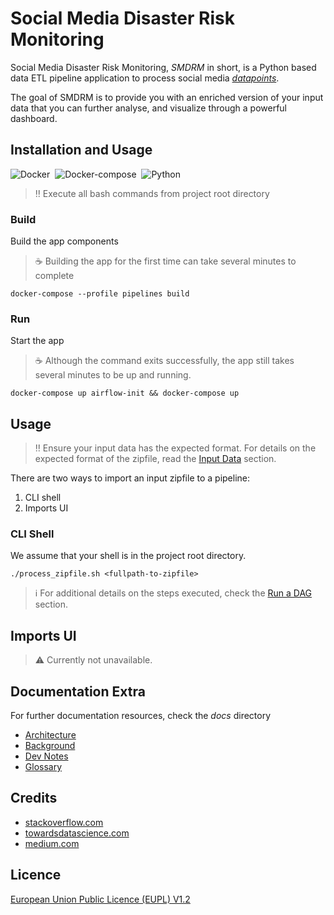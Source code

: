 # Social Media Disaster Risk Monitoring

Social Media Disaster Risk Monitoring, *SMDRM* in short, is a Python based data ETL
pipeline application to process social media [_datapoints_](docs/glossary.md#datapoint).

The goal of SMDRM is to provide you with an enriched version of your input data
that you can further analyse, and visualize through a powerful dashboard.

## Installation and Usage

![Docker](https://img.shields.io/badge/Docker-20.10.9-information)&nbsp;&nbsp;![Docker-compose](https://img.shields.io/static/v1?label=Docker%20Compose&message=1.29.1&color=information)&nbsp;&nbsp;![Python](https://img.shields.io/static/v1?label=Python&message=>3.7%20<3.9&color=information)

> :bangbang: Execute all bash commands from project root directory

### Build

Build the app components

> :coffee: Building the app for the first time can take several minutes to complete

```shell
docker-compose --profile pipelines build
```

### Run

Start the app

> :coffee: Although the command exits successfully,
> the app still takes several minutes to be up and running.

```shell
docker-compose up airflow-init && docker-compose up
```

## Usage

> :bangbang: Ensure your input data has the expected format.
> For details on the expected format of the zipfile,
> read the [Input Data](docs/architecture.md#input-data) section.

There are two ways to import an input zipfile to a pipeline:
1. CLI shell
2. Imports UI

### CLI Shell

We assume that your shell is in the project root directory.

```shell
./process_zipfile.sh <fullpath-to-zipfile>
```

> :information_source: For additional details on the steps executed,
> check the [Run a DAG](airflow/README.md#run-a-dag) section.

## Imports UI

> :warning: Currently not unavailable.

## Documentation Extra

For further documentation resources, check the _docs_ directory
* [Architecture](docs/architecture.md)
* [Background](docs/background.md)
* [Dev Notes](docs/architecture.md)
* [Glossary](docs/architecture.md)

## Credits

* [stackoverflow.com](http://stackoverflow.com)
* [towardsdatascience.com](https://towardsdatascience.com)
* [medium.com](https://medium.com)

## Licence

[European Union Public Licence (EUPL) V1.2](https://joinup.ec.europa.eu/sites/default/files/custom-page/attachment/2020-03/EUPL-1.2%20EN.txt)

